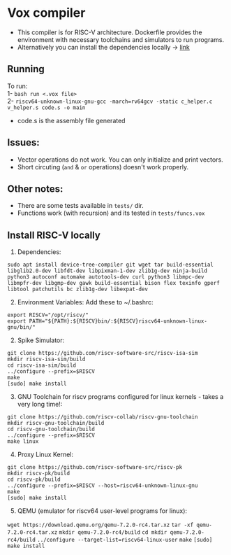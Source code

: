 # Vox compiler
- This compiler is for RISC-V architecture. Dockerfile provides the environment with necessary toolchains and simulators to run programs.
- Alternatively you can install the dependencies locally -> [link](#Install-RISC-V-locally)

## Running
To run:  
1- `bash run <.vox file>`  
2- `riscv64-unknown-linux-gnu-gcc -march=rv64gcv -static c_helper.c v_helper.s code.s -o main`  
  - code.s is the assembly file generated  

## Issues:
- Vector operations do not work. You can only initialize and print vectors.
- Short circuting (`and` & `or` operations) doesn't work properly.

## Other notes:
- There are some tests available in `tests/` dir.
- Functions work (with recursion) and its tested in `tests/funcs.vox`

## Install RISC-V locally
1. Dependencies:

`sudo apt install device-tree-compiler git wget tar build-essential libglib2.0-dev libfdt-dev libpixman-1-dev zlib1g-dev ninja-build python3 autoconf automake autotools-dev curl python3 libmpc-dev libmpfr-dev libgmp-dev gawk build-essential bison flex texinfo gperf libtool patchutils bc zlib1g-dev libexpat-dev`

2. Environment Variables:
Add these to ~/.bashrc:

`export RISCV="/opt/riscv/"`  
`export PATH="${PATH}:${RISCV}bin/:${RISCV}riscv64-unknown-linux-gnu/bin/"`  

2. Spike Simulator:

`git clone https://github.com/riscv-software-src/riscv-isa-sim`  
`mkdir riscv-isa-sim/build`  
`cd riscv-isa-sim/build`  
`../configure --prefix=$RISCV`  
`make`  
`[sudo] make install`  

3. GNU Toolchain for riscv programs configured for linux kernels - takes a very long time!:

`git clone https://github.com/riscv-collab/riscv-gnu-toolchain`  
`mkdir riscv-gnu-toolchain/build`  
`cd riscv-gnu-toolchain/build`  
`../configure --prefix=$RISCV`  
`make linux`  

4. Proxy Linux Kernel:

`git clone https://github.com/riscv-software-src/riscv-pk`  
`mkdir riscv-pk/build`  
`cd riscv-pk/build`  
`../configure --prefix=$RISCV --host=riscv64-unknown-linux-gnu`  
`make`  
`[sudo] make install`  

5. QEMU (emulator for riscv64 user-level programs for linux):

`wget https://download.qemu.org/qemu-7.2.0-rc4.tar.xz`
`tar -xf qemu-7.2.0-rc4.tar.xz`
`mkdir qemu-7.2.0-rc4/build`
`cd mkdir qemu-7.2.0-rc4/build`
`../configure --target-list=riscv64-linux-user`
`make`
`[sudo] make install`


